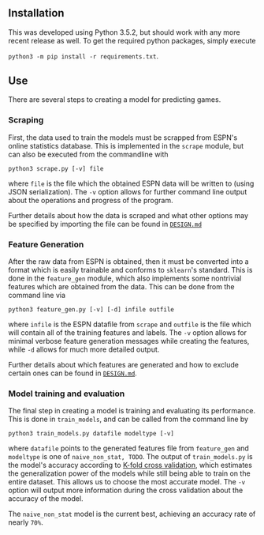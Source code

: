 # 

## Installation

This was developed using Python 3.5.2, but should work with any more recent release as well. To get the required python packages, simply execute

`python3 -m pip install -r requirements.txt`.

## Use

There are several steps to creating a model for predicting games. 

### Scraping

First, the data used to train the models must be scrapped from ESPN's online statistics database. This is implemented in the `scrape` module, but can also be executed from the commandline with

`python3 scrape.py [-v] file`

where `file` is the file which the obtained ESPN data will be written to (using JSON serialization). The `-v` option allows for further command line output about the operations and progress of the program.

Further details about how the data is scraped and what other options may be specified by importing the file can be found in [`DESIGN.md`](DESIGN.md)

### Feature Generation

After the raw data from ESPN is obtained, then it must be converted into a format which is easily trainable and conforms to `sklearn`'s standard. This is done in the `feature_gen` module, which also implements some nontrivial features which are obtained from the data. This can be done from the command line via

`python3 feature_gen.py [-v] [-d] infile outfile`

where `infile` is the ESPN datafile from `scrape` and `outfile` is the file which will contain all of the training features and labels. The `-v` option allows for minimal verbose feature generation messages while creating the features, while `-d` allows for much more detailed output.

Further details about which features are generated and how to exclude certain ones can be found in [`DESIGN.md`](DESIGN.md).

### Model training and evaluation

The final step in creating a model is training and evaluating its performance. This is done in `train_models`, and can be called from the command line by

`python3 train_models.py datafile modeltype [-v]`

where `datafile` points to the generated features file from `feature_gen` and `modeltype` is one of `naive_non_stat, TODO`. The output of `train_models.py` is the model's accuracy according to [K-fold cross validation](https://www.cs.cmu.edu/~schneide/tut5/node42.html), which estimates the generalization power of the models while still being able to train on the entire dataset. This allows us to choose the most accurate model. The `-v` option will output more information during the cross validation about the accuracy of the model.

The `naive_non_stat` model is the current best, achieving an accuracy rate of nearly `70%`.
